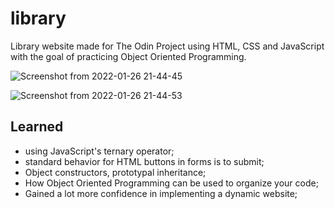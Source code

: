 # library
Library website made for The Odin Project using HTML, CSS and JavaScript with the goal of practicing Object Oriented Programming.

![Screenshot from 2022-01-26 21-44-45](https://user-images.githubusercontent.com/85142222/151277473-4a7b2f24-874b-4404-8637-55439423a801.png)

![Screenshot from 2022-01-26 21-44-53](https://user-images.githubusercontent.com/85142222/151277477-df4a8c20-f818-4053-a973-cfded1db11c0.png)

## Learned
- using JavaScript's ternary operator;
- standard behavior for HTML buttons in forms is to submit;
- Object constructors, prototypal inheritance;
- How Object Oriented Programming can be used to organize your code;
- Gained a lot more confidence in implementing a dynamic website;
